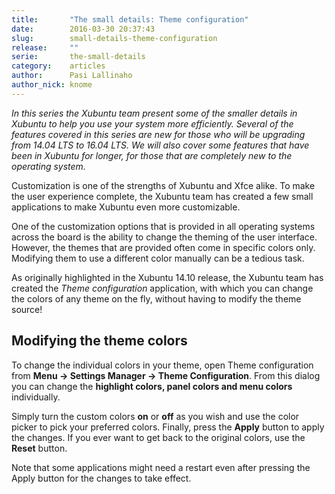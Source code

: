 ```yaml
---
title:       "The small details: Theme configuration"
date:        2016-03-30 20:37:43
slug:        small-details-theme-configuration
release:     ""
serie:       the-small-details
category:    articles
author:      Pasi Lallinaho
author_nick: knome
---
```


*In this series the Xubuntu team present some of the smaller details in Xubuntu to help you use your system more efficiently. Several of the features covered in this series are new for those who will be upgrading from 14.04 LTS to 16.04 LTS. We will also cover some features that have been in Xubuntu for longer, for those that are completely new to the operating system.*

Customization is one of the strengths of Xubuntu and Xfce alike. To make the user experience complete, the Xubuntu team has created a few small applications to make Xubuntu even more customizable.

One of the customization options that is provided in all operating systems across the board is the ability to change the theming of the user interface. However, the themes that are provided often come in specific colors only. Modifying them to use a different color manually can be a tedious task.

As originally highlighted in the Xubuntu 14.10 release, the Xubuntu team has created the *Theme configuration* application, with which you can change the colors of any theme on the fly, without having to modify the theme source!

Modifying the theme colors
--------------------------

To change the individual colors in your theme, open Theme configuration from **Menu → Settings Manager → Theme Configuration**. From this dialog you can change the **highlight colors, panel colors and menu colors** individually.

Simply turn the custom colors **on** or **off** as you wish and use the color picker to pick your preferred colors. Finally, press the **Apply** button to apply the changes. If you ever want to get back to the original colors, use the **Reset** button.

Note that some applications might need a restart even after pressing the Apply button for the changes to take effect.
